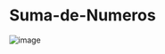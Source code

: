 # Suma-de-Numeros
![image](https://github.com/CodyMaster8/Suma-de-Numeros/assets/148461269/527c37f3-21a5-43b1-bcaf-0ce08ce5ad86)

